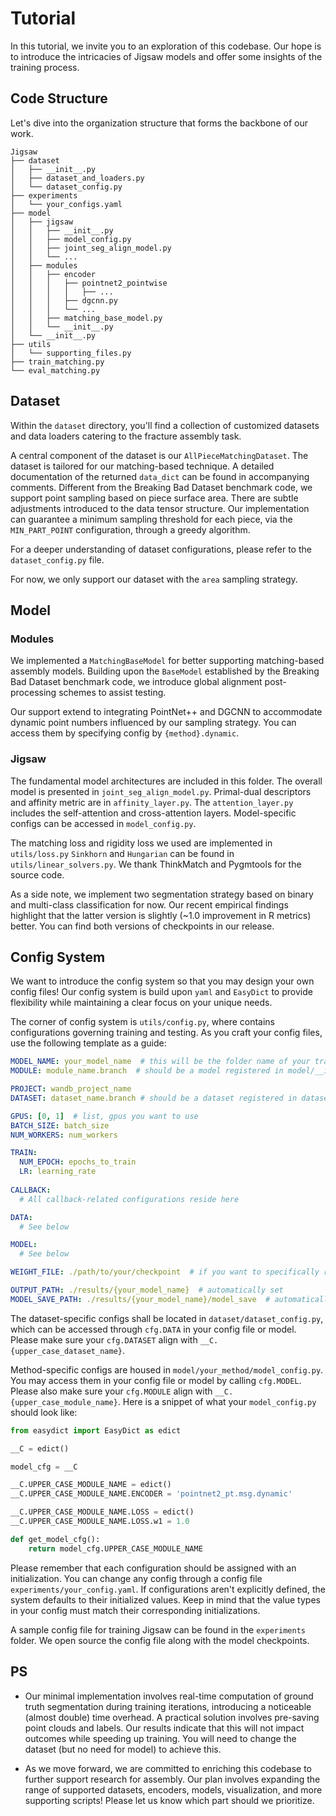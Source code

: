 # Tutorial

In this tutorial, we invite you to an exploration of this codebase.
Our hope is to introduce the intricacies of Jigsaw models and offer
some insights of the training process.

## Code Structure

Let's dive into the organization structure that forms the backbone of our work.
```
Jigsaw
├── dataset
│   ├── __init__.py
│   ├── dataset_and_loaders.py
│   └── dataset_config.py
├── experiments
│   └── your_configs.yaml
├── model
│   ├── jigsaw
│   │   ├── __init__.py
│   │   ├── model_config.py
│   │   ├── joint_seg_align_model.py
│   │   └── ...
│   ├── modules
│   │   ├── encoder
│   │   │   ├── pointnet2_pointwise
│   │   │   │   ├── ...
│   │   │   ├── dgcnn.py
│   │   │   └── ...
│   │   ├── matching_base_model.py
│   │   └── __init__.py
│   └── __init__.py
├── utils
│   └── supporting_files.py
├── train_matching.py
└── eval_matching.py
```

## Dataset

Within the `dataset` directory, you'll find a collection of customized datasets and
data loaders catering to the fracture assembly task.

A central component of the dataset is our `AllPieceMatchingDataset`.
The dataset is tailored for our matching-based technique.
A detailed documentation of the returned `data_dict` can be found in accompanying comments.
Different from the Breaking Bad Dataset benchmark code,
we support point sampling based on piece surface area. 
There are subtle adjustments introduced to the data tensor structure.
Our implementation can guarantee a minimum sampling threshold for each piece, via the `MIN_PART_POINT`
configuration, through a greedy algorithm.

For a deeper understanding of dataset configurations, please refer
to the `dataset_config.py` file.

For now, we only support our dataset with the `area` sampling strategy.

## Model

### Modules

We implemented a `MatchingBaseModel` for better supporting matching-based
assembly models. Building upon the `BaseModel` established by the Breaking Bad Dataset
benchmark code, we introduce global alignment post-processing schemes to assist testing.

Our support extend to integrating PointNet++ and DGCNN to accommodate dynamic point
numbers influenced by our sampling strategy. You can access them by specifying config
by `{method}.dynamic`.

### Jigsaw

The fundamental model architectures are included in this folder.
The overall model is presented in `joint_seg_align_model.py`. 
Primal-dual descriptors and affinity metric are in `affinity_layer.py`.
The `attention_layer.py` includes the self-attention and cross-attention layers.
Model-specific configs can be accessed in `model_config.py`.

The matching loss and rigidity loss we used are implemented in `utils/loss.py`
`Sinkhorn` and `Hungarian` can be found in `utils/linear_solvers.py`. We thank
ThinkMatch and Pygmtools for the source code.

As a side note, we implement two segmentation strategy based on binary and multi-class 
classification for now. Our recent empirical findings highlight that
the latter version is slightly (~1.0 improvement in R metrics) better. 
You can find both versions of checkpoints in our release.

## Config System

We want to introduce the config system so that you may design your own 
config files! Our config system is build upon `yaml` and `EasyDict` to provide
flexibility while maintaining a clear focus on your unique needs.

The corner of config system is `utils/config.py`, where contains configurations
governing training and testing. 
As you craft your config files, use the following template as a guide:
```yaml
MODEL_NAME: your_model_name  # this will be the folder name of your training / testing
MODULE: module_name.branch  # should be a model registered in model/__init__.build_model()

PROJECT: wandb_project_name
DATASET: dataset_name.branch # should be a dataset registered in dataset/__init__.build_dataloader()

GPUS: [0, 1]  # list, gpus you want to use
BATCH_SIZE: batch_size
NUM_WORKERS: num_workers

TRAIN:
  NUM_EPOCH: epochs_to_train
  LR: learning_rate
  
CALLBACK:
  # All callback-related configurations reside here

DATA:
  # See below

MODEL:
  # See below

WEIGHT_FILE: ./path/to/your/checkpoint  # if you want to specifically resume from some checkpoint

OUTPUT_PATH: ./results/{your_model_name}  # automatically set
MODEL_SAVE_PATH: ./results/{your_model_name}/model_save  # automatically set
```

The dataset-specific configs shall be located in `dataset/dataset_config.py`, 
which can be accessed through `cfg.DATA` in your config file or model. 
Please make sure your `cfg.DATASET` align with `__C.{upper_case_dataset_name}`.

Method-specific configs are housed in `model/your_method/model_config.py`. 
You may access them in your config file or model by calling `cfg.MODEL`. 
Please also make sure your `cfg.MODULE` align with `__C.{upper_case_module_name}`. 
Here is a snippet of what your `model_config.py` should look like:

```python
from easydict import EasyDict as edict

__C = edict()

model_cfg = __C

__C.UPPER_CASE_MODULE_NAME = edict()
__C.UPPER_CASE_MODULE_NAME.ENCODER = 'pointnet2_pt.msg.dynamic'

__C.UPPER_CASE_MODULE_NAME.LOSS = edict()
__C.UPPER_CASE_MODULE_NAME.LOSS.w1 = 1.0

def get_model_cfg():
    return model_cfg.UPPER_CASE_MODULE_NAME

```

Please remember that each configuration should be assigned with an initialization.
You can change any config through a config file `experiments/your_config.yaml`. 
If configurations aren't explicitly defined, the system defaults to their initialized values. 
Keep in mind that the value types in your config must match their corresponding initializations.

A sample config file for training Jigsaw can be found in the `experiments` folder.
We open source the config file along with the model checkpoints.


## PS

* Our minimal implementation involves real-time computation of ground truth segmentation
during training iterations, introducing a noticeable (almost double) time overhead.
A practical solution involves pre-saving point clouds and labels. 
Our results indicate that this will not impact outcomes while speeding up training.
You will need to change the dataset (but no need for model) to achieve this.

* As we move forward, we are committed to enriching this codebase to further support
research for assembly. Our plan involves expanding the range of supported datasets,
encoders, models, visualization, and more supporting scripts! Please let us know
which part should we prioritize.

